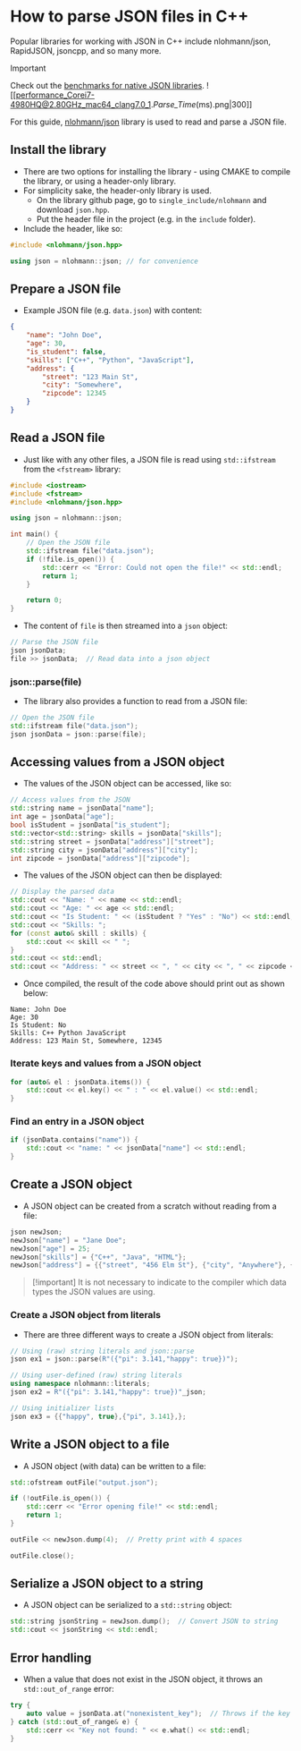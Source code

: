 # How to parse JSON files in C++
Popular libraries for working with JSON in C++ include nlohmann/json, RapidJSON, jsoncpp, and so many more.

>[!important]
>Check out the [benchmarks for native JSON libraries](https://github.com/miloyip/nativejson-benchmark).
>![[performance_Corei7-4980HQ@2.80GHz_mac64_clang7.0_1._Parse_Time_(ms).png|300]]

For this guide, [nlohmann/json](https://github.com/nlohmann/json) library is used to read and parse a JSON file.

## Install the library
- There are two options for installing the library - using CMAKE to compile the library, or using a header-only library.
- For simplicity sake, the header-only library is used.
	- On the library github page, go to `single_include/nlohmann` and download `json.hpp`.
	- Put the header file in the project (e.g. in the `include` folder).
- Include the header, like so:

```C++
#include <nlohmann/json.hpp>

using json = nlohmann::json; // for convenience
```

## Prepare a JSON file
- Example JSON file (e.g. `data.json`) with content:

```json
{
    "name": "John Doe",
    "age": 30,
    "is_student": false,
    "skills": ["C++", "Python", "JavaScript"],
    "address": {
        "street": "123 Main St",
        "city": "Somewhere",
        "zipcode": 12345
    }
}
```

## Read a JSON file
- Just like with any other files, a JSON file is read using `std::ifstream` from the `<fstream>` library:

```C++
#include <iostream>
#include <fstream>
#include <nlohmann/json.hpp>

using json = nlohmann::json;

int main() {
    // Open the JSON file
    std::ifstream file("data.json");
    if (!file.is_open()) {
        std::cerr << "Error: Could not open the file!" << std::endl;
        return 1;
    }

	return 0;
}
```

- The content of `file` is then streamed into a `json` object:

```C++
// Parse the JSON file
json jsonData;
file >> jsonData;  // Read data into a json object
```

### json::parse(file)
- The library also provides a function to read from a JSON file:

```C++
// Open the JSON file
std::ifstream file("data.json");
json jsonData = json::parse(file);
```

## Accessing values from a JSON object
- The values of the JSON object can be accessed, like so:

```C++
// Access values from the JSON
std::string name = jsonData["name"];
int age = jsonData["age"];
bool isStudent = jsonData["is_student"];
std::vector<std::string> skills = jsonData["skills"];
std::string street = jsonData["address"]["street"];
std::string city = jsonData["address"]["city"];
int zipcode = jsonData["address"]["zipcode"];
```

- The values of the JSON object can then be displayed:

```C++
// Display the parsed data
std::cout << "Name: " << name << std::endl;
std::cout << "Age: " << age << std::endl;
std::cout << "Is Student: " << (isStudent ? "Yes" : "No") << std::endl;
std::cout << "Skills: ";
for (const auto& skill : skills) {
	std::cout << skill << " ";
}
std::cout << std::endl;
std::cout << "Address: " << street << ", " << city << ", " << zipcode << std::endl;
```

- Once compiled, the result of the code above should print out as shown below:

```console
Name: John Doe
Age: 30
Is Student: No
Skills: C++ Python JavaScript 
Address: 123 Main St, Somewhere, 12345
```

### Iterate keys and values from a JSON object

```C++
for (auto& el : jsonData.items()) {
	std::cout << el.key() << " : " << el.value() << std::endl;
}
```

### Find an entry in a JSON object

```C++
if (jsonData.contains("name")) {
	std::cout << "name: " << jsonData["name"] << std::endl;
}
```

## Create a JSON object
- A JSON object can be created from a scratch without reading from a file:

```C++
json newJson;
newJson["name"] = "Jane Doe";
newJson["age"] = 25;
newJson["skills"] = {"C++", "Java", "HTML"};
newJson["address"] = {{"street", "456 Elm St"}, {"city", "Anywhere"}, {"zipcode", 67890}};
```

>[!important] It is not necessary to indicate to the compiler which data types the JSON values are using.

### Create a JSON object from literals
- There are three different ways to create a JSON object from literals:

```C++
// Using (raw) string literals and json::parse
json ex1 = json::parse(R"({"pi": 3.141,"happy": true})");

// Using user-defined (raw) string literals
using namespace nlohmann::literals;
json ex2 = R"({"pi": 3.141,"happy": true})"_json;

// Using initializer lists
json ex3 = {{"happy", true},{"pi", 3.141},};
```

## Write a JSON object to a file
- A JSON object (with data) can be written to a file:

```C++
std::ofstream outFile("output.json");

if (!outFile.is_open()) {
	std::cerr << "Error opening file!" << std::endl;
	return 1;
}

outFile << newJson.dump(4);  // Pretty print with 4 spaces

outFile.close();
```

## Serialize a JSON object to a string
- A JSON object can be serialized to a `std::string` object:

```C++
std::string jsonString = newJson.dump();  // Convert JSON to string
std::cout << jsonString << std::endl;
```

## Error handling
- When a value that does not exist in the JSON object, it throws an `std::out_of_range` error:

```C++
try {
    auto value = jsonData.at("nonexistent_key");  // Throws if the key doesn't exist
} catch (std::out_of_range& e) {
    std::cerr << "Key not found: " << e.what() << std::endl;
}
```

